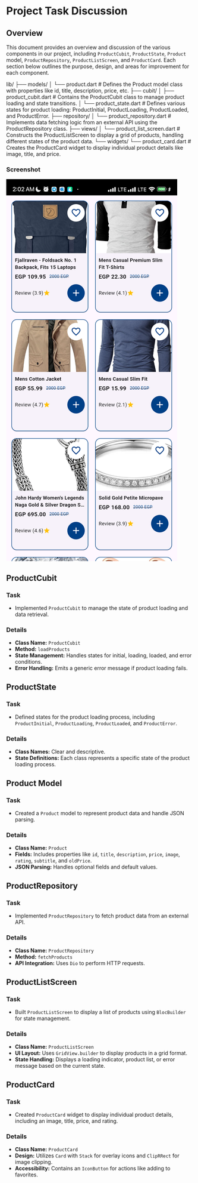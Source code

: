 # Project Task Discussion

## Overview

This document provides an overview and discussion of the various components in our project, including `ProductCubit`, `ProductState`, `Product` model, `ProductRepository`, `ProductListScreen`, and `ProductCard`. Each section below outlines the purpose, design, and areas for improvement for each component.

lib/
├── models/
│   └── product.dart                 # Defines the Product model class with properties like id, title, description, price, etc.
├── cubit/
│   ├── product_cubit.dart           # Contains the ProductCubit class to manage product loading and state transitions.
│   └── product_state.dart           # Defines various states for product loading: ProductInitial, ProductLoading, ProductLoaded, and ProductError.
├── repository/
│   └── product_repository.dart      # Implements data fetching logic from an external API using the ProductRepository class.
├── views/
│   └── product_list_screen.dart     # Constructs the ProductListScreen to display a grid of products, handling different states of the product data.
└── widgets/
└── product_card.dart            # Creates the ProductCard widget to display individual product details like image, title, and price.

### Screenshot
![Product Screenshot](assets/Screenshot.png)

## ProductCubit

### Task
- Implemented `ProductCubit` to manage the state of product loading and data retrieval.

### Details
- **Class Name:** `ProductCubit`
- **Method:** `loadProducts`
- **State Management:** Handles states for initial, loading, loaded, and error conditions.
- **Error Handling:** Emits a generic error message if product loading fails.


## ProductState

### Task
- Defined states for the product loading process, including `ProductInitial`, `ProductLoading`, `ProductLoaded`, and `ProductError`.

### Details
- **Class Names:** Clear and descriptive.
- **State Definitions:** Each class represents a specific state of the product loading process.


## Product Model

### Task
- Created a `Product` model to represent product data and handle JSON parsing.

### Details
- **Class Name:** `Product`
- **Fields:** Includes properties like `id`, `title`, `description`, `price`, `image`, `rating`, `subtitle`, and `oldPrice`.
- **JSON Parsing:** Handles optional fields and default values.


## ProductRepository

### Task
- Implemented `ProductRepository` to fetch product data from an external API.

### Details
- **Class Name:** `ProductRepository`
- **Method:** `fetchProducts`
- **API Integration:** Uses `Dio` to perform HTTP requests.



## ProductListScreen

### Task
- Built `ProductListScreen` to display a list of products using `BlocBuilder` for state management.

### Details
- **Class Name:** `ProductListScreen`
- **UI Layout:** Uses `GridView.builder` to display products in a grid format.
- **State Handling:** Displays a loading indicator, product list, or error message based on the current state.


## ProductCard

### Task
- Created `ProductCard` widget to display individual product details, including an image, title, price, and rating.

### Details
- **Class Name:** `ProductCard`
- **Design:** Utilizes `Card` with `Stack` for overlay icons and `ClipRRect` for image clipping.
- **Accessibility:** Contains an `IconButton` for actions like adding to favorites.

